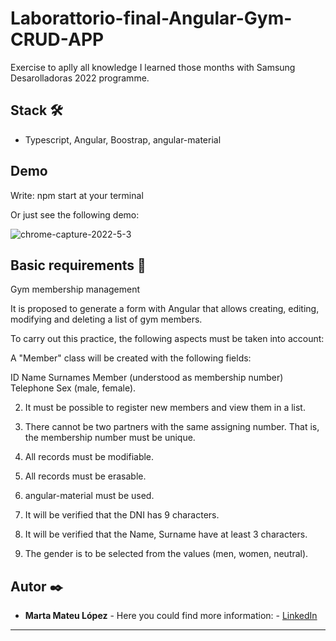 # Laborattorio-final-Angular-Gym-CRUD-APP

 Exercise to aplly all knowledge I learned those months with Samsung Desarolladoras 2022 programme.
 
 ## Stack 🛠️

 * Typescript, Angular, Boostrap, angular-material
 
 
 ## Demo
 
 Write: npm start at your terminal
 
 Or just see the following demo:
 
 ![chrome-capture-2022-5-3](https://user-images.githubusercontent.com/51968093/171883366-6453a95d-d9f9-463e-b6ae-0e8be2e99236.gif)

 
 
 ## Basic requirements 🔧
 
Gym membership management

It is proposed to generate a form with Angular that allows creating, editing, modifying and deleting a list of gym members.


To carry out this practice, the following aspects must be taken into account:

A "Member" class will be created with the following fields:

ID
Name
Surnames
Member (understood as membership number)
Telephone
Sex (male, female).

2. It must be possible to register new members and view them in a list.

3. There cannot be two partners with the same assigning number. That is, the membership number must be unique.

4. All records must be modifiable.

5. All records must be erasable.

6. angular-material must be used.

7. It will be verified that the DNI has 9 characters.

8. It will be verified that the Name, Surname have at least 3 characters.

9. The gender is to be selected from the values ​(men, women, neutral).
                                                                                                                
   

## Autor ✒️

* **Marta Mateu López** - Here you could find more information: - [LinkedIn](https://www.linkedin.com/in/marta-mateu/)

---



